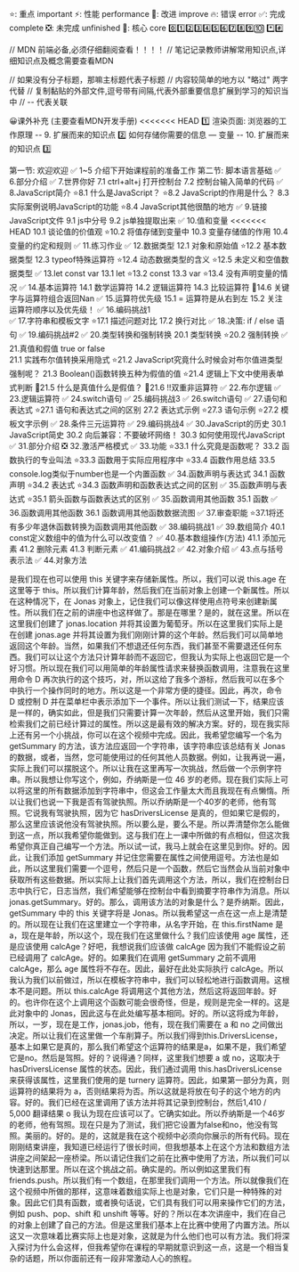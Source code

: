 ⭐: 重点 important
⚡: 性能 performance
🎨: 改进 improve
🔥: 错误 error
✅: 完成 complete
❎: 未完成 unfinished
🌟: 核心 core
0️⃣1️⃣2️⃣3️⃣4️⃣5️⃣6️⃣7️⃣8️⃣9️⃣🔟
*️⃣#️⃣

// MDN 前端必备,必须仔细翻阅查看！！！！
// 笔记记录教师讲解常用知识点,详细知识点及概念需要查看MDN

// 如果没有分子标题，那嘛主标题代表子标题
// 内容较简单的地方以 "略过" 两字代替
// 复制黏贴的外部文件,逗号带有间隔,代表外部重要信息扩展到学习的知识当中
// -- 代表关联

😀课外补充 (主要查看MDN开发手册)
<<<<<<< HEAD
1️⃣ 渲染页面: 浏览器的工作原理 -- 9. 扩展而来的知识点
2️⃣ 如何存储你需要的信息 — 变量 -- 10. 扩展而来的知识点
3️⃣ 


第一节: 欢迎欢迎
✅ 1~5 介绍下开始课程前的准备工作
第二节: 脚本语言基础
✅ 6.部分介绍
✅ 7.世界你好
     7.1 ctrl+alt+j 打开控制台
     7.2 控制台输入简单的代码
✅ 8.JavaScript简介
     ⭐8.1 什么是JavaScript？
     ⭐8.2 JavaScript的作用是什么？
     8.3 实际案例说明JavaScript的功能
     ⭐8.4 JavaScript其他很酷的地方
✅ 9.链接JavaScript文件
     9.1 js中分号
     9.2 js单独提取出来
✅ 10.值和变量
<<<<<<< HEAD
      10.1 谈论值的价值观
      ⭐10.2 将值存储到变量中
      10.3 变量存储值的作用
      10.4 变量的约定和规则
✅ 11.练习作业
✅ 12.数据类型
      12.1 对象和原始值
      ⭐12.2 基本数据类型
      12.3 typeof特殊运算符
      ⭐12.4 动态数据类型的含义
      ⭐12.5 未定义和空值数据类型
✅ 13.let const var
      13.1 let
      ⭐13.2 const
      13.3 var
      ⭐13.4 没有声明变量的情况
✅ 14.基本运算符
      14.1 数学运算符
      14.2 逻辑运算符
      14.3 比较运算符
      🎨14.6 关键字与运算符组合返回Nan
✅ 15.运算符优先级
      15.1 = 运算符是从右到左
      15.2 关注运算符顺序以及优先级！
✅ 16.编码挑战1      
✅ 17.字符串和模板文字
      ⭐17.1 描述问题对比
      17.2 换行对比
✅ 18.决策: if / else 语句
✅ 19.编码挑战#2
✅ 20.类型转换和强制转换 
      20.1 类型转换
      ⭐20.2 强制转换
✅ 21.真值和假值 true or false    
      21.1 实践布尔值转换采用隐式
      ⭐21.2 JavaScript究竟什么时候会对布尔值进类型强制呢？
      21.3 Boolean()函数转换五种为假值的值
      ⭐21.4 逻辑上下文中使用表单式判断
      🎨21.5 什么是真值什么是假值？
      🎨21.6 !!双重非运算符
✅ 22.布尔逻辑
✅ 23.逻辑运算符
✅ 24.switch语句
✅ 25.编码挑战3
✅ 26.switch语句
✅ 27.语句和表达式
      ⭐27.1 语句和表达式之间的区别
      27.2 表达式示例
      ⭐27.3 语句示例
      ⭐27.2 模板文字示例
✅ 28.条件三元运算符
✅ 29.编码挑战4
✅ 30.JavaScript的历史
      30.1 JavaScript简史
      30.2 向后兼容：不要破坏网络！
      30.3 如何使用现代JavaScript
✅ 31.部分介绍
❎ 32.激活严格模式
✅ 33.功能
      ⭐33.1 什么究竟是函数呢？
      33.2 函数执行的专业叫法
      ⭐33.3 函数用于实际应用程序中
      ⭐33.4 函数作用总结
      33.5 console.log类似于number也是一个内置函数
✅ 34.函数声明与表达式
      34.1 函数声明
      ⭐34.2 表达式
      ⭐34.3 函数声明和函数表达式之间的区别
✅ 35.函数声明与表达式
      ⭐35.1 箭头函数与函数表达式的区别
✅ 35.函数调用其他函数
      35.1 函数
✅ 36.函数调用其他函数
      36.1 函数调用其他函数数据流图
✅ 37.审查职能
      ⭐37.1将还有多少年退休函数转换为函数调用其他函数
✅ 38.编码挑战1
✅ 39.数组简介
       40.1 const定义数组中的值为什么可以改变值？
✅ 40.基本数组操作(方法)
       41.1 添加元素
       41.2 删除元素
       41.3 判断元素
✅ 41.编码挑战2
✅ 42.对象介绍
✅ 43.点与括号表示法
✅ 44.对象方法


是我们现在也可以使用 this 关键字来存储新属性。所以，我们可以说 this.age 在这里等于 this。所以我们计算年龄，然后我们在当前对象上创建一个新属性。所以在这种情况下，在 Jonas 对象上，记住我们可以像这样使用点符号来创建新属性。所以我们在之前的讲座中也这样做了。那是在哪里？是的，就在这里。所以在这里我们创建了 jonas.location 并将其设置为葡萄牙。所以在这里我们实际上是在创建 jonas.age 并将其设置为我们刚刚计算的这个年龄。然后我们可以简单地返回这个年龄。当然，如果我们不想退还任何东西，我们甚至不需要退还任何东西。我们可以让这个方法只计算年龄而不返回它，但我认为实际上也返回它是一个好习惯。所以现在我们可以用简单的年龄属性请求来替换函数调用，注意我在这里用命令 D 再次执行的这个技巧，对，所以这给了我多个游标，然后我可以在多个中执行一个操作同时的地方。所以这是一个非常方便的捷径。因此，再次，命令 D 或控制 D 并在菜单栏中表示添加下一个事件。所以让我们测试一下，结果应该是一样的，确实如此，但是我们只需要计算一次年龄，然后从这里开始，我们只需检索我们之前已经计算过的属性。所以这是最有效的解决方案。好的，现在我实际上还有另一个小挑战，你可以在这个视频中完成。因此，我希望您编写一个名为 getSummary 的方法，该方法应返回一个字符串，该字符串应该总结有关 Jonas 的数据，或者，当然，您可能使用过的任何其他人员数据。例如，让我再说一遍，实际上我们可以摆脱这个。所以让我在这里再写一次挑战，然后做一个示例字符串。所以我想让你写这个，例如，乔纳斯是一位 46 岁的老师。现在我们实际上可以将这里的所有数据添加到字符串中，但这会工作量太大而且我现在有点懒惰。所以让我们也说一下我是否有驾驶执照。所以乔纳斯是一个40岁的老师，他有驾照。它说我有驾驶执照，因为它 hasDriversLicense 是真的，但如果它是假的，那么这里应该说他没有驾驶执照。所以要么是，要么不是。所以弄清楚你怎么能做到这一点，所以我希望你能做到。这与我们在上一课中所做的有点相似，但这次我希望你真正自己编写一个方法。所以试一试，我马上就会在这里见到你。好的。因此，让我们添加 getSummary 并记住您需要在属性之间使用逗号。方法也是如此，所以这里我们需要一个逗号，然后只是一个函数，然后它当然会从当前对象中获取所有这些数据。所以实际上让我们首先调用这个方法，所以，我们在控制台日志中执行它，日志当然，我们希望能够在控制台中看到摘要字符串作为消息。所以 jonas.getSummary。好的。那么，调用该方法的对象是什么？是乔纳斯。因此，getSummary 中的 this 关键字将是 Jonas。所以我希望这一点在这一点上是清楚的。所以现在让我们在这里建立一个字符串，从名字开始，在 this.firstName 是 a，现在是年龄，所以这个，现在我们在这里做什么？我们应该使用 age 属性，还是应该使用 calcAge？好吧，我想说我们应该做 calcAge 因为我们不能假设之前已经调用了 calcAge。好的。如果我们在调用 getSummary 之前不调用 calcAge，那么 age 属性将不存在。因此，最好在此处实际执行 calcAge。所以我认为我们以前做过，所以在模板字符串中，我们可以轻松地进行函数调用。这根本不是问题。所以 this.calcAge 将调用这个其他方法，然后这将返回年龄。好的。也许你在这个上调用这个函数可能会很奇怪，但是，规则是完全一样的。这是此对象中的 Jonas，因此这与在此处编写基本相同。好的。所以这将成为年龄，所以，一岁，现在是工作，jonas.job，他有，现在我们需要在 a 和 no 之间做出决定。所以让我们在这里做一个车削算子。所以我们得到this.DriversLicense，基本上如果它是真的，那么我们希望这个运算符的结果是a，如果不是，我们希望它是no。然后是驾照。好的？说得通？同样，这里我们想要 a 或 no，这取决于 hasDriversLicense 属性的状态。因此，我们通过调用 this.hasDriversLicense 来获得该属性，这里我们使用的是 turnery 运算符。因此，如果第一部分为真，则运算符的结果将为 a，否则结果将为否。所以这就是将放在句子的这个地方的内容。好的。我们已经在这里调用了该方法并将其记录到控制台，然后1,410 / 5,000
翻译结果
o 我认为现在应该可以了。它确实如此。所以乔纳斯是一个46岁的老师，他有驾照。现在只是为了测试，我们把它设置为false和no，他没有驾照。美丽的。好的。是的，这就是我在这个视频中必须向你展示的所有代码。现在刚刚结束讲座，我知道已经运行了很长时间，但我想基本上在这个方法和数组方法讲座之间架起一座桥梁。所以请记住我们之前在比赛中使用了方法，所以我们可以快速到达那里。所以在这个挑战之前。确实是的。所以例如这里我们有friends.push。所以我们有一个数组，在那里我们调用一个方法。所以就像我们在这个视频中所做的那样，这意味着数组实际上也是对象，它们只是一种特殊的对象。因此它们具有函数，或者换句话说，它们具有我们可以用来操作它们的方法，例如 push、pop、shift 和 unshift 等等。好的？所以在本次讲座中，我们在自己的对象上创建了自己的方法。但是这里我们基本上在比赛中使用了内置方法。所以这又一次意味着比赛实际上也是对象，这就是为什么他们也可以有方法。我们将深入探讨为什么会这样，但我希望你在课程的早期就意识到这一点，这是一个相当复杂的话题，所以你面前还有一段非常激动人心的旅程。





